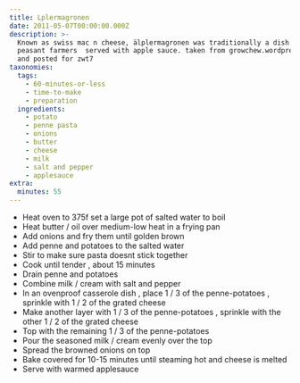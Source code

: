 ```yaml
---
title: Lplermagronen
date: 2011-05-07T00:00:00.000Z
description: >-
  Known as swiss mac n cheese, älplermagronen was traditionally a dish of
  peasant farmers  served with apple sauce. taken from growchew.wordpress.com
  and posted for zwt7
taxonomies:
  tags:
    - 60-minutes-or-less
    - time-to-make
    - preparation
  ingredients:
    - potato
    - penne pasta
    - onions
    - butter
    - cheese
    - milk
    - salt and pepper
    - applesauce
extra:
  minutes: 55
---
```

 - Heat oven to 375f set a large pot of salted water to boil
 - Heat butter / oil over medium-low heat in a frying pan
 - Add onions and fry them until golden brown
 - Add penne and potatoes to the salted water
 - Stir to make sure pasta doesnt stick together
 - Cook until tender , about 15 minutes
 - Drain penne and potatoes
 - Combine milk / cream with salt and pepper
 - In an ovenproof casserole dish , place 1 / 3 of the penne-potatoes , sprinkle with 1 / 2 of the grated cheese
 - Make another layer with 1 / 3 of the penne-potatoes , sprinkle with the other 1 / 2 of the grated cheese
 - Top with the remaining 1 / 3 of the penne-potatoes
 - Pour the seasoned milk / cream evenly over the top
 - Spread the browned onions on top
 - Bake covered for 10-15 minutes until steaming hot and cheese is melted
 - Serve with warmed applesauce
